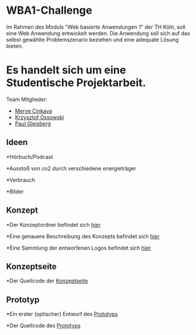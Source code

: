# WBA1-Challenge

Im Rahmen des Moduls "Web basierte Anwendungen 1" der TH Köln, soll eine  Web Anwendung entwickelt werden. Die Anwendung soll sich auf das selbst gewählte Problemszenario beziehen und eine adequate Lösung bieten.


# Es handelt sich um eine Studentische Projektarbeit.


Team Mitglieder:

* [Merve Cinkaya](https://github.com/Merciii)
* [Krzysztof Ossowski](https://github.com/Krzysztofossowski)
* [Paul Gleisberg](https://github.com/PGleisberg)

## Ideen


*Hörbuch/Podcast

*Ausstoß von co2 durch verschiedene energieträger

*Verbrauch

*Bilder


## Konzept

*Der Konzeptordner befindet sich [hier](https://github.com/Merciii/WBA1-Challenge/tree/master/Konzept)

*Eine genauere Beschreibung des Konzepts befindet sich [hier](https://github.com/Merciii/WBA1-Challenge/blob/master/Konzept/Konzept.md)

*Eine Sammlung der entworfenen Logos befindet sich [hier](https://github.com/Merciii/WBA1-Challenge/tree/master/Konzept/ConceptArt)

## Konzeptseite

*Der Quellcode der [Konzeptseite]()

## Prototyp

*Ein erster (optischer) Entwurf des [Prototyps](https://github.com/Merciii/WBA1-Challenge/blob/master/Konzept/tesla.jpeg)

*Der Quellcode des [Prototyps]()




